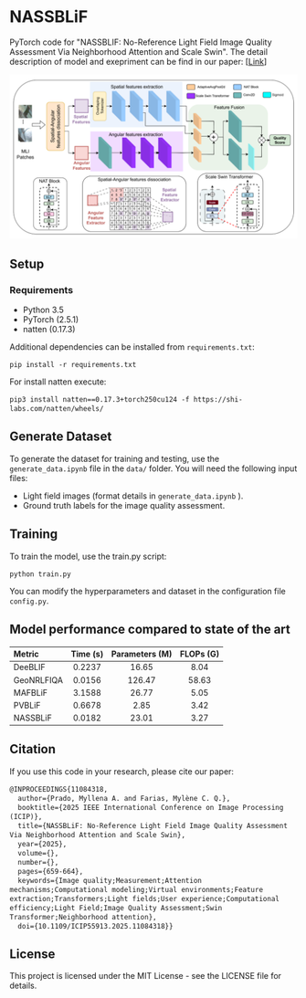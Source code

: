 # NASSBLiF

PyTorch code for "NASSBLIF: No-Reference Light Field Image Quality Assessment Via Neighborhood Attention and Scale Swin". The detail description of model and exepriment can be find in our paper: [[Link](https://ieeexplore.ieee.org/document/11084318)]

![Model Image](Model_NASSBLiF.png)

## Setup

### Requirements
- Python 3.5
- PyTorch (2.5.1)
- natten (0.17.3)

Additional dependencies can be installed from `requirements.txt`:
  
```
pip install -r requirements.txt 
```

For install natten execute:
```
pip3 install natten==0.17.3+torch250cu124 -f https://shi-labs.com/natten/wheels/
```
## Generate Dataset

To generate the dataset for training and testing, use the `generate_data.ipynb` file in the `data/` folder. You will need the following input files:

- Light field images (format details in `generate_data.ipynb` ).
- Ground truth labels for the image quality assessment.

## Training
To train the model, use the train.py script:

```
python train.py
```

You can modify the hyperparameters and dataset in the configuration file `config.py`.

## Model performance compared to state of the art

| Metric | Time (s) | Parameters (M) | FLOPs (G) |
| :--- | :---: | :---: | :---: |
| DeeBLIF | 0.2237 | 16.65 | 8.04 |
| GeoNRLFIQA | 0.0156 | 126.47 | 58.63 |
| MAFBLiF | 3.1588 | 26.77 | 5.05 |
| PVBLiF | 0.6678 | 2.85 | 3.42 |
| NASSBLiF | 0.0182 | 23.01 | 3.27 |

## Citation
If you use this code in your research, please cite our paper:

```
@INPROCEEDINGS{11084318,
  author={Prado, Myllena A. and Farias, Mylène C. Q.},
  booktitle={2025 IEEE International Conference on Image Processing (ICIP)}, 
  title={NASSBLiF: No-Reference Light Field Image Quality Assessment Via Neighborhood Attention and Scale Swin}, 
  year={2025},
  volume={},
  number={},
  pages={659-664},
  keywords={Image quality;Measurement;Attention mechanisms;Computational modeling;Virtual environments;Feature extraction;Transformers;Light fields;User experience;Computational efficiency;Light Field;Image Quality Assessment;Swin Transformer;Neighborhood attention},
  doi={10.1109/ICIP55913.2025.11084318}}

```

## License
This project is licensed under the MIT License - see the LICENSE file for details.


